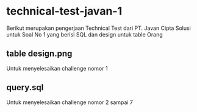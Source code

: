 # technical-test-javan-1
Berikut merupakan pengerjaan Technical Test dari PT. Javan Cipta Solusi untuk Soal No 1 yang berisi SQL dan design untuk table Orang
## table design.png
Untuk menyelesaikan challenge nomor 1
## query.sql
Untuk menyelesaikan challenge nomor 2 sampai 7

